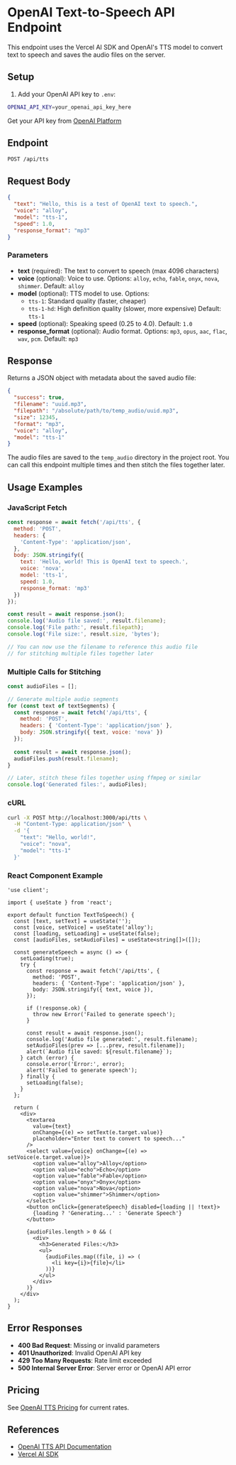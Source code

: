 # OpenAI Text-to-Speech API Endpoint

This endpoint uses the Vercel AI SDK and OpenAI's TTS model to convert text to speech and saves the audio files on the server.

## Setup

1. Add your OpenAI API key to `.env`:
```bash
OPENAI_API_KEY=your_openai_api_key_here
```

Get your API key from [OpenAI Platform](https://platform.openai.com/api-keys)

## Endpoint

`POST /api/tts`

## Request Body

```json
{
  "text": "Hello, this is a test of OpenAI text to speech.",
  "voice": "alloy",
  "model": "tts-1",
  "speed": 1.0,
  "response_format": "mp3"
}
```

### Parameters

- **text** (required): The text to convert to speech (max 4096 characters)
- **voice** (optional): Voice to use. Options: `alloy`, `echo`, `fable`, `onyx`, `nova`, `shimmer`. Default: `alloy`
- **model** (optional): TTS model to use. Options:
  - `tts-1`: Standard quality (faster, cheaper)
  - `tts-1-hd`: High definition quality (slower, more expensive)
  Default: `tts-1`
- **speed** (optional): Speaking speed (0.25 to 4.0). Default: `1.0`
- **response_format** (optional): Audio format. Options: `mp3`, `opus`, `aac`, `flac`, `wav`, `pcm`. Default: `mp3`

## Response

Returns a JSON object with metadata about the saved audio file:

```json
{
  "success": true,
  "filename": "uuid.mp3",
  "filepath": "/absolute/path/to/temp_audio/uuid.mp3",
  "size": 12345,
  "format": "mp3",
  "voice": "alloy",
  "model": "tts-1"
}
```

The audio files are saved to the `temp_audio` directory in the project root. You can call this endpoint multiple times and then stitch the files together later.

## Usage Examples

### JavaScript Fetch

```javascript
const response = await fetch('/api/tts', {
  method: 'POST',
  headers: {
    'Content-Type': 'application/json',
  },
  body: JSON.stringify({
    text: 'Hello, world! This is OpenAI text to speech.',
    voice: 'nova',
    model: 'tts-1',
    speed: 1.0,
    response_format: 'mp3'
  })
});

const result = await response.json();
console.log('Audio file saved:', result.filename);
console.log('File path:', result.filepath);
console.log('File size:', result.size, 'bytes');

// You can now use the filename to reference this audio file
// for stitching multiple files together later
```

### Multiple Calls for Stitching

```javascript
const audioFiles = [];

// Generate multiple audio segments
for (const text of textSegments) {
  const response = await fetch('/api/tts', {
    method: 'POST',
    headers: { 'Content-Type': 'application/json' },
    body: JSON.stringify({ text, voice: 'nova' })
  });
  
  const result = await response.json();
  audioFiles.push(result.filename);
}

// Later, stitch these files together using ffmpeg or similar
console.log('Generated files:', audioFiles);
```

### cURL

```bash
curl -X POST http://localhost:3000/api/tts \
  -H "Content-Type: application/json" \
  -d '{
    "text": "Hello, world!",
    "voice": "nova",
    "model": "tts-1"
  }'
```

### React Component Example

```tsx
'use client';

import { useState } from 'react';

export default function TextToSpeech() {
  const [text, setText] = useState('');
  const [voice, setVoice] = useState('alloy');
  const [loading, setLoading] = useState(false);
  const [audioFiles, setAudioFiles] = useState<string[]>([]);

  const generateSpeech = async () => {
    setLoading(true);
    try {
      const response = await fetch('/api/tts', {
        method: 'POST',
        headers: { 'Content-Type': 'application/json' },
        body: JSON.stringify({ text, voice }),
      });

      if (!response.ok) {
        throw new Error('Failed to generate speech');
      }

      const result = await response.json();
      console.log('Audio file generated:', result.filename);
      setAudioFiles(prev => [...prev, result.filename]);
      alert(`Audio file saved: ${result.filename}`);
    } catch (error) {
      console.error('Error:', error);
      alert('Failed to generate speech');
    } finally {
      setLoading(false);
    }
  };

  return (
    <div>
      <textarea
        value={text}
        onChange={(e) => setText(e.target.value)}
        placeholder="Enter text to convert to speech..."
      />
      <select value={voice} onChange={(e) => setVoice(e.target.value)}>
        <option value="alloy">Alloy</option>
        <option value="echo">Echo</option>
        <option value="fable">Fable</option>
        <option value="onyx">Onyx</option>
        <option value="nova">Nova</option>
        <option value="shimmer">Shimmer</option>
      </select>
      <button onClick={generateSpeech} disabled={loading || !text}>
        {loading ? 'Generating...' : 'Generate Speech'}
      </button>
      
      {audioFiles.length > 0 && (
        <div>
          <h3>Generated Files:</h3>
          <ul>
            {audioFiles.map((file, i) => (
              <li key={i}>{file}</li>
            ))}
          </ul>
        </div>
      )}
    </div>
  );
}
```

## Error Responses

- **400 Bad Request**: Missing or invalid parameters
- **401 Unauthorized**: Invalid OpenAI API key
- **429 Too Many Requests**: Rate limit exceeded
- **500 Internal Server Error**: Server error or OpenAI API error

## Pricing

See [OpenAI TTS Pricing](https://openai.com/api/pricing/) for current rates.

## References

- [OpenAI TTS API Documentation](https://platform.openai.com/docs/api-reference/audio/createSpeech)
- [Vercel AI SDK](https://sdk.vercel.ai/)

